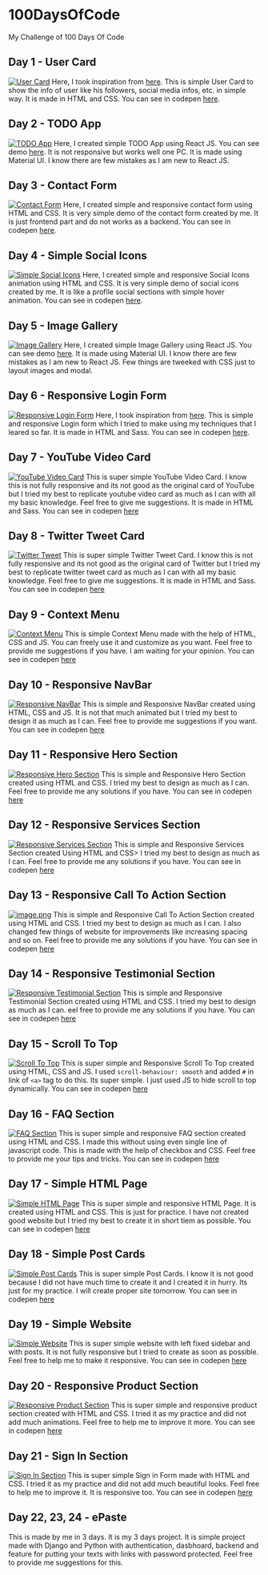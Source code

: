 # 100DaysOfCode
My Challenge of 100 Days Of Code

## Day 1 - User Card
[![User Card](https://i.postimg.cc/8c7vgNs3/Web-capture-4-2-2021-212433.jpg)](https://postimg.cc/kRdGxrQF)
Here, I took inspiration from [here](https://dribbble.com/shots/3913314-User-Profile/attachments/3913314-User-Profile?mode=media). This is simple User Card to show the info of user like his followers, social media infos, etc. in simple way. It is made in HTML and CSS. You can see in codepen [here](https://codepen.io/binamra/full/mdOPGpP).

## Day 2 - TODO App
[![TODO App](https://i.postimg.cc/zvvyx2F4/image.png)](https://postimg.cc/sGFfXc8J)
Here, I created simple TODO App using React JS. You can see demo [here](https://xenodochial-babbage-44d5e8.netlify.app/). It is not responsive but works well one PC. It is made using Material UI. I know there are few mistakes as I am new to React JS.

## Day 3 - Contact Form
[![Contact Form](https://i.postimg.cc/7hSYMVXy/image.png)](https://postimg.cc/9wFhcyvx)
Here, I created simple and responsive contact form using HTML and CSS. It is very simple demo of the contact form created by me. It is just frontend part and do not works as a backend. You can see in codepen [here](https://codepen.io/binamra/pen/abmKapQ).

## Day 4 - Simple Social Icons
[![Simple Social Icons](https://i.postimg.cc/Dy44YMSC/image.png)](https://postimg.cc/HVHLr345)
Here, I created simple and responsive Social Icons animation using HTML and CSS. It is very simple demo of social icons created by me. It is like a profile social sections with simple hover animation. You can see in codepen [here](https://codepen.io/binamra/pen/bGBpxvR).

## Day 5 - Image Gallery
[![Image Gallery](https://i.postimg.cc/NGCP58jH/image.png)](https://postimg.cc/yW9TGZ91)
Here, I created simple Image Gallery using React JS. You can see demo [here](https://upbeat-mestorf-38fce0.netlify.app/). It is made using Material UI. I know there are few mistakes as I am new to React JS. Few things are tweeked with CSS just to layout images and modal.

## Day 6 - Responsive Login Form
[![Responsive Login Form](https://i.postimg.cc/MGXJDcLN/image.png)](https://postimg.cc/t10cRgpN)
Here, I took inspiration from [here](https://dribbble.com/shots/11589021-Sign-Up-Form). This is simple and responsive Login form which I tried to make using my techniques that I leared so far. It is made in HTML and Sass. You can see in codepen [here](https://codepen.io/binamra/full/qBqNGGq).

## Day 7 - YouTube Video Card
[![YouTube Video Card](https://i.postimg.cc/L4ZJyF7C/image.png)](https://postimg.cc/hhc4j6KT)
This is super simple YouTube Video Card. I know this is not fully responsive and its not good as the original card of YouTube but I tried my best to replicate youtube video card as much as I can with all my basic knowledge. Feel free to give me suggestions. It is made in HTML and Sass. You can see in codepen [here](https://codepen.io/binamra/pen/YzpGjLa)

## Day 8 - Twitter Tweet Card
[![Twitter Tweet](https://i.postimg.cc/Hn1fc1r1/image.png)](https://postimg.cc/dknWpXR5)
This is super simple Twitter Tweet Card. I know this is not fully responsive and its not good as the original card of Twitter but I tried my best to replicate twitter tweet card as much as I can with all my basic knowledge. Feel free to give me suggestions. It is made in HTML and Sass. You can see in codepen [here](https://codepen.io/binamra/pen/XWNNMyZ)

## Day 9 - Context Menu
[![Context Menu](https://i.postimg.cc/cHQJ8VQG/image.png)](https://postimg.cc/jwSTp3gM)
This is simple Context Menu made with the help of HTML, CSS and JS. You can freely use it and customize as you want. Feel free to provide me suggestions if you have. I am waiting for your opinion. You can see in codepen [here](https://codepen.io/binamra/pen/zYoogQR)

## Day 10 - Responsive NavBar
[![Responsive NavBar](https://i.postimg.cc/rmDY2Ssf/image.png)](https://postimg.cc/zb1knHnh)
This is simple and Responsive NavBar created using HTML, CSS and JS. It is not that much animated but I tried my best to design it as much as I can. Feel free to provide me suggestions if you want. You can see in codepen [here](https://codepen.io/binamra/full/xxRgaKR)

## Day 11 - Responsive Hero Section
[![Responsive Hero Section](https://i.postimg.cc/BZM5VsGd/image.png)](https://postimg.cc/NL2rK3F4)
This is simple and Responsive Hero Section created using HTML and CSS. I tried my best to design as much as I can. Feel free to provide me any solutions if you have. You can see in codepen [here](https://codepen.io/binamra/pen/vYygMda)

## Day 12 - Responsive Services Section
[![Responsive Services Section](https://i.postimg.cc/mkrg8jyg/image.png)](https://postimg.cc/Fd2vKj6M)
This is simple and Responsive Services Section created Using HTML and CSS> I tried my best to design as much as I can. Feel free to provide me any solutions if you have. You can see in codepen [here](https://codepen.io/binamra/full/wvoJeyp)

## Day 13 - Responsive Call To Action Section
[![image.png](https://i.postimg.cc/5tQZHh17/image.png)](https://postimg.cc/HJHSRPrX)
This is simple and Responsive Call To Action Section created using HTML and CSS. I tried my best to design as much as I can. I also changed few things of website for improvements like increasing spacing and so on. Feel free to provide me any solutions if you have. You can see in codepen [here](https://codepen.io/binamra/full/ExNWqVj)

## Day 14 - Responsive Testimonial Section
[![Responsive Testimonial Section](https://i.postimg.cc/3wdw1pV3/image.png)](https://postimg.cc/QBZsxBjz)
This is simple and Responsive Testimonial Section created using HTML and CSS. I tried my best to design as much as I can. eel free to provide me any solutions if you have. You can see in codepen [here](https://codepen.io/binamra/full/ExNmdQb)

## Day 15 - Scroll To Top
[![Scroll To Top](https://i.postimg.cc/5tQZHh17/image.png)](https://postimg.cc/HJHSRPrX)
This is super simple and Responsive Scroll To Top created using HTML, CSS and JS. I used `scroll-behaviour: smooth` and added `#` in link of `<a>` tag to do this. Its super simple. I just used JS to hide scroll to top dynamically. You can see in codepen [here](https://codepen.io/binamra/full/yLVXoEW)

## Day 16 - FAQ Section
[![FAQ Section](https://i.postimg.cc/FzQrD4vx/image.png)](https://postimg.cc/BLMfnRX8)
This is super simple and responsive FAQ section created using HTML and CSS. I made this without using even single line of javascript code. This is made with the help of checkbox and CSS. Feel free to provide me your tips and tricks. You can see in codepen [here](https://codepen.io/binamra/full/Vwmzeme)

## Day 17 - Simple HTML Page
[![Simple HTML Page](https://i.postimg.cc/MT8zbTTF/image.png)](https://postimg.cc/FfDthh0y)
This is super simple and responsive HTML Page. It is created using HTML and CSS. This is just for practice. I have not created good website but I tried my best to create it in short tiem as possible. You can see in codepen [here](https://codepen.io/binamra/pen/qBqXXVE)

## Day 18 - Simple Post Cards
[![Simple Post Cards](https://i.postimg.cc/k55BH943/image.png)](https://postimg.cc/21Pkqsh2)
This is super simple Post Cards. I know it is not good because I did not have much time to create it and I created it in hurry. Its just for my practice. I will create proper site tomorrow. You can see in codepen [here](https://codepen.io/binamra/full/qBqPEje)

## Day 19 - Simple Website
[![Simple Website](https://i.postimg.cc/PxVZBkWt/image.png)](https://postimg.cc/dkdLypNX)
This is super simple website with left fixed sidebar and with posts. It is not fully responsive but I tried to create as soon as possible. Feel free to help me to make it responsive. You can see in codepen [here](https://codepen.io/binamra/full/eYBGLgK)

## Day 20 - Responsive Product Section
[![Responsive Product Section](https://i.postimg.cc/7Y19QpmC/image.png)](https://postimg.cc/8j5L7n8D)
This is super simple and responsive product section created with HTML and CSS. I tried it as my practice and did not add much animations. Feel free to help me to improve it more. You can see in codepen [here](https://codepen.io/binamra/full/WNoXEyE)

## Day 21 -  Sign In Section
[![Sign In Section](https://i.postimg.cc/L6JH55TZ/image.png)](https://postimg.cc/w7dKb6n6)
This is super simple Sign in Form made with HTML and CSS. I tried it as my practice and did not add much beautiful looks. Feel free to help me to improve it. It is responsive too. You can see in codepen [here](https://codepen.io/binamra/full/abBENWe)

## Day 22, 23, 24 - ePaste
This is made by me in 3 days. It is my 3 days project. It is simple project made with Django and Python with authentication, dasbhoard, backend and feature for putting your texts with links with password protected. Feel free to provide me suggestions for this.
